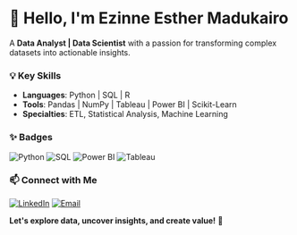 <!-- Minimalist GitHub Profile -->

# 👋 Hello, I'm **Ezinne Esther Madukairo**

A **Data Analyst | Data Scientist** with a passion for transforming complex datasets into actionable insights.

### 💡 **Key Skills**
- **Languages**: Python | SQL | R  
- **Tools**: Pandas | NumPy | Tableau | Power BI | Scikit-Learn  
- **Specialties**: ETL, Statistical Analysis, Machine Learning  
### ✨ **Badges**

![Python](https://img.shields.io/badge/-Python-3776AB?logo=python&logoColor=white)
![SQL](https://img.shields.io/badge/-SQL-003B57?logo=postgresql&logoColor=white)
![Power BI](https://img.shields.io/badge/-Power%20BI-F2C811?logo=powerbi&logoColor=black)
![Tableau](https://img.shields.io/badge/-Tableau-E97627?logo=tableau&logoColor=white)

### 📫 **Connect with Me**
[![LinkedIn](https://img.shields.io/badge/-LinkedIn-blue?logo=linkedin&logoColor=white)](https://www.linkedin.com/in/ezinneesther/)
[![Email](https://img.shields.io/badge/-Email-red?logo=gmail&logoColor=white)](ezinnemadukairo@gmail.com)

**Let's explore data, uncover insights, and create value!** 🚀
